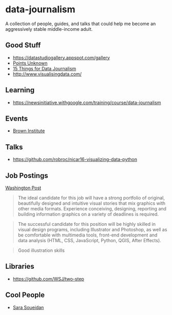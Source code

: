 # data-journalism
A collection of people, guides, and talks that could help me become an aggressively stable middle-income adult.

## Good Stuff

- https://datastudiogallery.appspot.com/gallery
- [Points Unknown](http://pointsunknown.nyc/)
- [15 Things for Data Journalism](https://github.com/epetenko/15-things-for-dj)
- http://www.visualisingdata.com/

## Learning

- https://newsinitiative.withgoogle.com/training/course/data-journalism

## Events

- [Brown Institute](https://brown.columbia.edu/events)

## Talks

- https://github.com/robroc/nicar16-visualizing-data-python

## Job Postings

[Washington Post](http://washpostpr.tumblr.com/post/176949934717/job-posting-graphics-reporter)

> The ideal candidate for this job will have a strong portfolio of original, beautifully designed and intuitive visual stories that mix graphics with other media formats. Experience conceiving, designing, reporting and building information graphics on a variety of deadlines is required.

> The successful candidate for this position will be highly skilled in visual design programs, including Illustrator and Photoshop, as well as be comfortable with multimedia tools, front-end development and data analysis (HTML, CSS, JavaScript, Python, QGIS, After Effects).

> Good illustration skills 

## Libraries

- https://github.com/WSJ/two-step

## Cool People

- [Sara Soueidan](https://www.sarasoueidan.com/)
